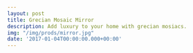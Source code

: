```yaml
---
layout: post
title: Grecian Mosaic Mirror
description: Add luxury to your home with grecian mosiacs.
img: "/img/prods/mirror.jpg"
date: '2017-01-04T00:00:00.000+00:00'
---
```

<!--

layout: post
title: Project
description: a project that redirects to another website
img:
redirect: https://unsplash.com

-->

